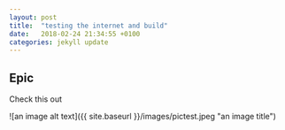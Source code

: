 ```yaml
---
layout: post
title:  "testing the internet and build"
date:   2018-02-24 21:34:55 +0100
categories: jekyll update
---
```

## Epic

Check this out

![an image alt text]({{ site.baseurl }}/images/pictest.jpeg "an image title")
